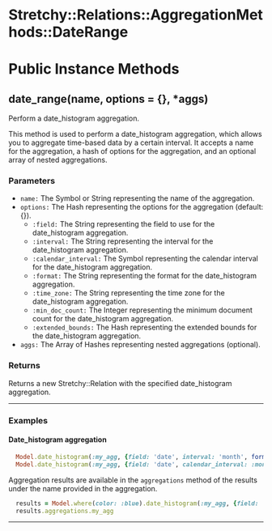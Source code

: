 # Stretchy::Relations::AggregationMethods::DateRange [](#module-Stretchy::Relations::AggregationMethods::DateRange) [](#top)

    

# Public Instance Methods

      
## date_range(name, options = {}, *aggs) [](#method-i-date_range)
         
Perform a date_histogram aggregation.

This method is used to perform a date_histogram aggregation, which allows you to aggregate time-based data by a certain interval. It accepts a name for the aggregation, a hash of options for the aggregation, and an optional array of nested aggregations.

### Parameters

- `name:` The Symbol or String representing the name of the aggregation.
- `options:` The Hash representing the options for the aggregation (default: {}).
    - `:field:` The String representing the field to use for the date_histogram aggregation.
    - `:interval:` The String representing the interval for the date_histogram aggregation.
    - `:calendar_interval:` The Symbol representing the calendar interval for the date_histogram aggregation.
    - `:format:` The String representing the format for the date_histogram aggregation.
    - `:time_zone:` The String representing the time zone for the date_histogram aggregation.
    - `:min_doc_count:` The Integer representing the minimum document count for the date_histogram aggregation.
    - `:extended_bounds:` The Hash representing the extended bounds for the date_histogram aggregation.
- `aggs:` The Array of Hashes representing nested aggregations (optional).

### Returns
Returns a new Stretchy::Relation with the specified date_histogram aggregation.

---

### Examples

#### Date_histogram aggregation

```ruby
  Model.date_histogram(:my_agg, {field: 'date', interval: 'month', format: 'MM-yyyy', time_zone: 'UTC'})
  Model.date_histogram(:my_agg, {field: 'date', calendar_interval: :month, format: 'MM-yyyy', time_zone: 'UTC'}, aggs: {...})
```

Aggregation results are available in the `aggregations` method of the results under the name provided in the aggregation.

```ruby
  results = Model.where(color: :blue).date_histogram(:my_agg, {field: 'date', interval: 'month', format: 'MM-yyyy', time_zone: 'UTC'})
  results.aggregations.my_agg
```  
        
---

